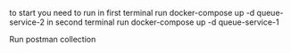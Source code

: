 to start you need to run
in first terminal run docker-compose up -d queue-service-2
in second terminal run docker-compose up -d queue-service-1

Run postman collection